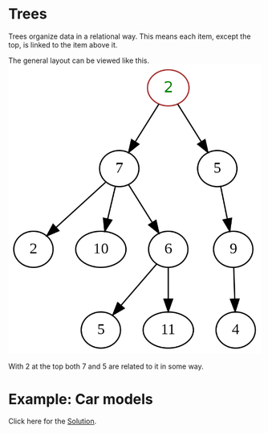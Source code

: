 # Trees
Trees organize data in a relational way. This means each item, except the top, is linked to the item above it.

The general layout can be viewed like this.
![](tree.png)

With 2 at the top both 7 and 5 are related to it in some way.


# Example: Car models




Click here for the [Solution](3-answer.md).